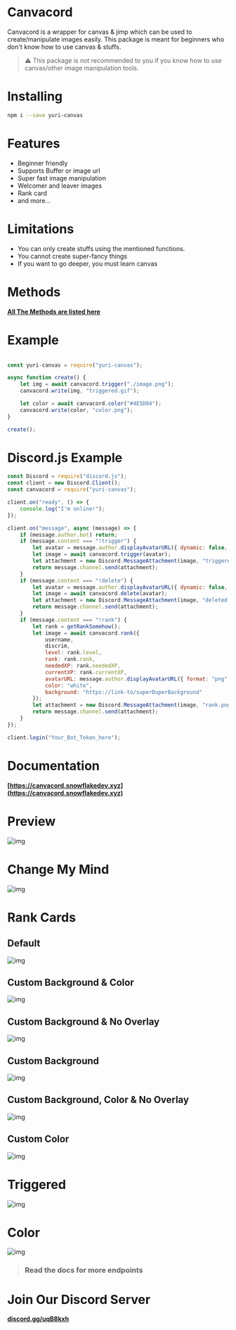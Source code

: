 # Canvacord
Canvacord is a wrapper for canvas & jimp which can be used to create/manipulate images easily. 
This package is meant for beginners who don't know how to use canvas & stuffs.

> ⚠ This package is not recommended to you if you know how to use canvas/other image manipulation tools.

# Installing

```bash
npm i --save yuri-canvas
```

# Features
- Beginner friendly
- Supports Buffer or image url
- Super fast image manipulation
- Welcomer and leaver images
- Rank card
- and more...

# Limitations
- You can only create stuffs using the mentioned functions.
- You cannot create super-fancy things
- If you want to go deeper, you must learn canvas

# Methods
**[All The Methods are listed here](https://canvacord.snowflakedev.xyz/canvacord)**

# Example

```js

const yuri-canvas = require("yuri-canvas");

async function create() {
    let img = await canvacord.trigger("./image.png");
    canvacord.write(img, "triggered.gif");

    let color = await canvacord.color("#4E5D94");
    canvacord.write(color, "color.png");
}

create();

```

# Discord.js Example

```js
const Discord = require("discord.js");
const client = new Discord.Client();
const canvacord = require("yuri-canvas");

client.on("ready", () => {
    console.log("I'm online!");
});

client.on("message", async (message) => {
    if (message.author.bot) return;
    if (message.content === "!trigger") {
        let avatar = message.author.displayAvatarURL({ dynamic: false, format: 'png' });
        let image = await canvacord.trigger(avatar);
        let attachment = new Discord.MessageAttachment(image, "triggered.gif");
        return message.channel.send(attachment);
    }
    if (message.content === "!delete") {
        let avatar = message.author.displayAvatarURL({ dynamic: false, format: 'png' });
        let image = await canvacord.delete(avatar);
        let attachment = new Discord.MessageAttachment(image, "deleted.png");
        return message.channel.send(attachment);
    }
    if (message.content === "!rank") {
        let rank = getRankSomehow();
        let image = await canvacord.rank({ 
            username, 
            discrim, 
            level: rank.level, 
            rank: rank.rank, 
            neededXP: rank.neededXP, 
            currentXP: rank.currentXP, 
            avatarURL: message.author.displayAvatarURL({ format: "png" }), 
            color: "white", 
            background: "https://link-to/superDuperBackground"
        });
        let attachment = new Discord.MessageAttachment(image, "rank.png");
        return message.channel.send(attachment);
    }
});

client.login("Your_Bot_Token_here");

```

# Documentation
**[https://canvacord.snowflakedev.xyz](https://canvacord.snowflakedev.xyz)**

# Preview
![img](https://raw.githubusercontent.com/yuri-project-ml/yuri-canvas/master/screenshot.png)

# Change My Mind
![img](https://raw.githubusercontent.com/yuri-project-ml/yuri-canvas/master/test/changemymind.png)

# Rank Cards
## Default
![img](https://raw.githubusercontent.com/yuri-project-ml/yuri-canvas/master/test/rank-default.png)

## Custom Background & Color
![img](https://raw.githubusercontent.com/yuri-project-ml/yuri-canvas/master/test/rank-custom-bg-and-color.png)

## Custom Background & No Overlay
![img](https://raw.githubusercontent.com/yuri-project-ml/yuri-canvas/master/test/rank-custom-bg-no-overlay.png)

## Custom Background
![img](https://raw.githubusercontent.com/yuri-project-ml/yuri-canvas/master/test/rank-custom-bg.png)

## Custom Background, Color & No Overlay
![img](https://raw.githubusercontent.com/yuri-project-ml/yuri-canvas/master/test/rank-custom-color-bg-no-overlay.png)

## Custom Color
![img](https://raw.githubusercontent.com/yuri-project-ml/yuri-canvas/master/test/rank-custom-color.png)

# Triggered
![img](https://raw.githubusercontent.com/yuri-project-ml/yuri-canvas/master/test/triggered.gif)

# Color
![img](https://raw.githubusercontent.com/yuri-project-ml/yuri-canvas/master/test/color.png)

> ### Read the docs for more endpoints

# Join Our Discord Server
**[discord.gg/uqB8kxh](https://discord.gg/crnmuSD)**
